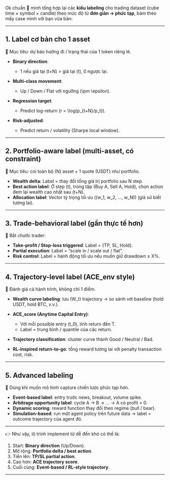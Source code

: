 Ok chuẩn 🚀 mình tổng hợp lại các **kiểu labeling** cho trading dataset (cube time × symbol × candle) theo mức độ từ **đơn giản → phức tạp**, bám theo mấy case mình với bạn vừa bàn:

---

## 1. **Label cơ bản cho 1 asset**

🔹 Mục tiêu: dự báo hướng đi / trạng thái của 1 token riêng lẻ.

* **Binary direction**:

  * 1 nếu giá tại (t+N) > giá tại (t), 0 ngược lại.
* **Multi-class movement**:

  * Up / Down / Flat với ngưỡng (\pm \epsilon).
* **Regression target**:

  * Predict log-return (r = \log(p_{t+N}/p_t)).
* **Risk-adjusted**:

  * Predict return / volatility (Sharpe local window).

---

## 2. **Portfolio-aware label (multi-asset, có constraint)**

🔹 Mục tiêu: coi toàn bộ (N) asset + 1 quote (USDT) như portfolio.

* **Wealth delta**: Label = thay đổi tổng giá trị portfolio sau N step.
* **Best action label**: Ở step (t), trong tập {Buy A, Sell A, Hold}, chọn action đem lại wealth cao nhất sau (t+N).
* **Allocation label**: Vector tỷ trọng tối ưu ((w_1, w_2, ..., w_N)) (giả sử biết tương lai).

---

## 3. **Trade-behavioral label (gần thực tế hơn)**

🔹 Bắt chước trader:

* **Take-profit / Stop-loss triggered**: Label = {TP, SL, Hold}.
* **Partial execution**: Label = “scale in / scale out / flat”.
* **Risk control**: Label = hành động tối ưu nếu muốn giữ drawdown ≤ X%.

---

## 4. **Trajectory-level label (ACE_env style)**

🔹 Đánh giá cả hành trình, không chỉ 1 điểm.

* **Wealth curve labeling**: lưu (W_t) trajectory → so sánh với baseline (hold USDT, hold BTC, v.v.).
* **ACE_score (Anytime Capital Entry)**:

  * Với mỗi possible entry (t_0), tính return đến T.
  * Label = trung bình / quantile của các return.
* **Trajectory classification**: cluster curve thành Good / Neutral / Bad.
* **RL-inspired return-to-go**: tổng reward tương lai với penalty transaction cost, risk.

---

## 5. **Advanced labeling**

🔹 Dùng khi muốn mô hình capture chiến lược phức tạp hơn.

* **Event-based label**: entry trước news, breakout, volume spike.
* **Arbitrage opportunity label**: cycle A → B → … → A có profit > 0.
* **Dynamic scoring**: reward function thay đổi theo regime (bull / bear).
* **Simulation-based**: run một agent policy trên future data → label = outcome trajectory của agent đó.

---

👉 Như vậy, lộ trình implement từ dễ đến khó có thể là:

1. Start: **Binary direction** (Up/Down).
2. Mở rộng: **Portfolio delta / best action**.
3. Tiến lên: **TP/SL partial action**.
4. Cao hơn: **ACE trajectory score**.
5. Cuối cùng: **Event-based / RL-style trajectory**.

---
